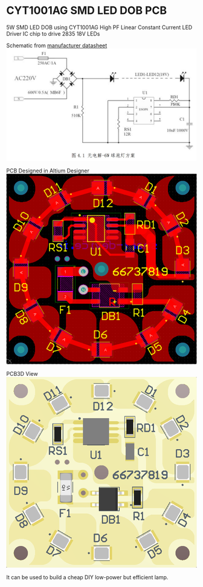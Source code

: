# CYT1001AG SMD LED DOB PCB
5W SMD LED DOB using CYT1001AG High PF Linear Constant Current LED Driver IC chip to drive 2835 18V LEDs 

Schematic from [manufacturer datasheet](https://github.com/smart-device/CYT1001AG-SMD-LED-DOB-PCB/blob/main/CYT1001AG.pdf)
<img src="./CYT1001AGsch.jpg" />

PCB Designed in Altium Designer
<img src="./CYT1001AGpcb.png" />

PCB3D View
<img src="./CYT1001AGpcb3d.png" />

It can be used to build a cheap DIY low-power but efficient lamp.
